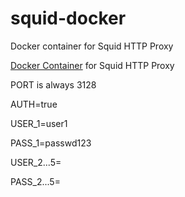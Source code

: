 # squid-docker
Docker container for Squid HTTP Proxy

<a href="https://github.com/Archef2000/squid-docker">Docker Container</a> for Squid HTTP Proxy

PORT is always 3128

AUTH=true

USER_1=user1

PASS_1=passwd123

USER_2...5=

PASS_2...5=
